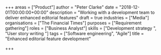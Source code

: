+++
areas = ["Product"]
author = "Peter Clarke"
date = "2018-12-01T00:00:00+00:00"
description = "Working with a development team to deliver enhanced editorial features"
draft = true
industries = ["Media"]
organisations = ["The Financial Times"]
purposes = ["Requirement gathering"]
roles = ["Business Analyst"]
skills = ["Development strategy ", "User story writing "]
tags = ["Software engineering", "Agile"]
title = "Enhanced editorial feature development"

+++
